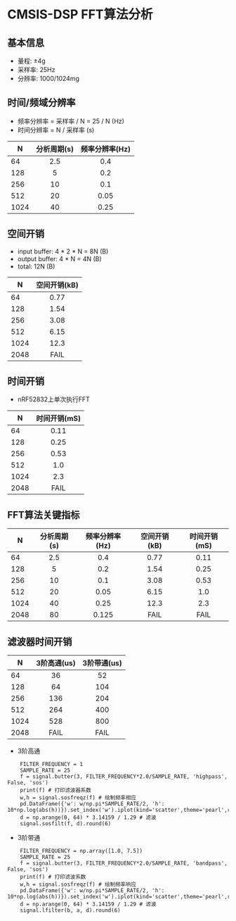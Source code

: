 # CMSIS-DSP FFT算法分析
## 基本信息
* 量程: ±4g
* 采样率: 25Hz
* 分辨率: 1000/1024mg

## 时间/频域分辨率
* 频率分辨率 = 采样率 / N = 25 / N (Hz)
* 时间分辨率 = N / 采样率 (s)

| N   | 分析周期(s) | 频率分辨率(Hz) |
|-----|:-----------:|:--------------:|
| 64  | 2.5         | 0.4            |
| 128 | 5           | 0.2            |
| 256 | 10          | 0.1            |
| 512 | 20          | 0.05           |
| 1024| 40          | 0.25           |

## 空间开销
* input buffer: 4 \* 2 \* N = 8N (B)
* output  buffer: 4 \* N = 4N (B)
* total: 12N (B)

| N     | 空间开销(kB)   |
| ----- |:--------------:|
| 64    | 0.77           |
| 128   | 1.54           |
| 256   | 3.08           |
| 512   | 6.15           |
| 1024  | 12.3           |
| 2048  | FAIL           |

## 时间开销
* nRF52832上单次执行FFT

| N     | 时间开销(mS)   |
| ----- |:--------------:|
| 64    | 0.11           |
| 128   | 0.25           |
| 256   | 0.53           |
| 512   | 1.0            |
| 1024  | 2.3            |
| 2048  | FAIL           |

## FFT算法关键指标

| N   | 分析周期(s) | 频率分辨率(Hz) | 空间开销(kB)   | 时间开销(mS)   |
|-----|:-----------:|:--------------:|:--------------:|:--------------:|
| 64  | 2.5         | 0.4            | 0.77           | 0.11           |
| 128 | 5           | 0.2            | 1.54           | 0.25           |
| 256 | 10          | 0.1            | 3.08           | 0.53           |
| 512 | 20          | 0.05           | 6.15           | 1.0            |
| 1024| 40          | 0.25           | 12.3           | 2.3            |
| 2048| 80          | 0.125          | FAIL           | FAIL           |

## 滤波器时间开销
| N   | 3阶高通(us) | 3阶带通(us)    |
|-----|:-----------:|:--------------:|
| 64  | 36          | 52             |
| 128 | 64          | 104            |
| 256 | 136         | 204            |
| 512 | 264         | 400            |
| 1024| 528         | 800            |
| 2048| FAIL        | FAIL           |

* 3阶高通

```
    FILTER_FREQUENCY = 1
    SAMPLE_RATE = 25
    f = signal.butter(3, FILTER_FREQUENCY*2.0/SAMPLE_RATE, 'highpass', False, 'sos')
    print(f) # 打印滤波器系数
    w,h = signal.sosfreqz(f) # 绘制频率相应
    pd.DataFrame({'w': w/np.pi*SAMPLE_RATE/2, 'h': 10*np.log(abs(h))}).set_index('w').iplot(kind='scatter',theme='pearl',rangeslider=True)
    d = np.arange(0, 64) * 3.14159 / 1.29 # 滤波
    signal.sosfilt(f, d).round(6)
```
* 3阶带通

```
    FILTER_FREQUENCY = np.array([1.0, 7.5])
    SAMPLE_RATE = 25
    f = signal.butter(3, FILTER_FREQUENCY*2.0/SAMPLE_RATE, 'bandpass', False, 'sos')
    print(f) # 打印滤波系数
    w,h = signal.sosfreqz(f) # 绘制频率响应
    pd.DataFrame({'w': w/np.pi*SAMPLE_RATE/2, 'h': 10*np.log(abs(h))}).set_index('w').iplot(kind='scatter',theme='pearl',rangeslider=True)
    d = np.arange(0, 64) * 3.14159 / 1.29 # 滤波
    signal.lfilter(b, a, d).round(6)
```

